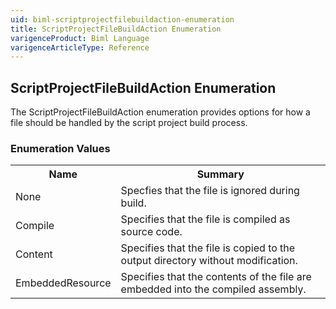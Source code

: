 ```yaml
---
uid: biml-scriptprojectfilebuildaction-enumeration
title: ScriptProjectFileBuildAction Enumeration
varigenceProduct: Biml Language
varigenceArticleType: Reference
---
```


## ScriptProjectFileBuildAction Enumeration<div class="LanguageSummary"><div class ="SummaryItem">The ScriptProjectFileBuildAction enumeration provides options for how a file should be handled by the script project build process.</div></div><div class="EnumValueGroup">### Enumeration Values<table id="EnumValue" class="MemberList"><tbody><tr><th class="MemberNameColumnHeader">Name</th><th class="MemberSummaryColumnHeader">Summary</th></tr><tr class="cd0"><td class="MemberName">None</td><td class="MemberSummary"><div class ="SummaryItem">Specfies that the file is ignored during build.</div> </td></tr><tr class="cd1"><td class="MemberName">Compile</td><td class="MemberSummary"><div class ="SummaryItem">Specifies that the file is compiled as source code.</div> </td></tr><tr class="cd0"><td class="MemberName">Content</td><td class="MemberSummary"><div class ="SummaryItem">Specifies that the file is copied to the output directory without modification.</div> </td></tr><tr class="cd1"><td class="MemberName">EmbeddedResource</td><td class="MemberSummary"><div class ="SummaryItem">Specifies that the contents of the file are embedded into the compiled assembly.</div> </td></tr></tbody></table></div>